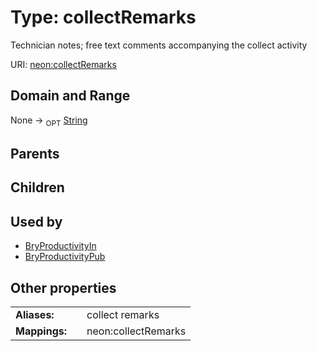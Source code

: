 
# Type: collectRemarks


Technician notes; free text comments accompanying the collect activity

URI: [neon:collectRemarks](https://data.neonscience.org/collectRemarks)


## Domain and Range

None ->  <sub>OPT</sub> [String](types/String.md)

## Parents


## Children


## Used by

 * [BryProductivityIn](BryProductivityIn.md)
 * [BryProductivityPub](BryProductivityPub.md)

## Other properties

|  |  |  |
| --- | --- | --- |
| **Aliases:** | | collect remarks |
| **Mappings:** | | neon:collectRemarks |

